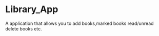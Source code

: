 # Library_App
A application that allows you to add books,marked books read/unread delete books etc.
